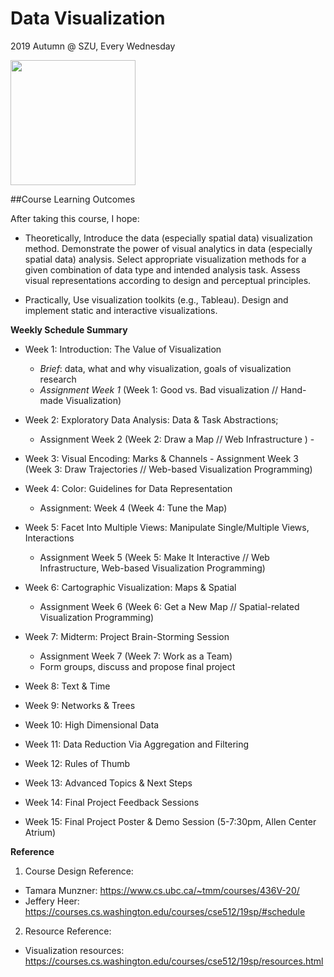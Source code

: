 # Data Visualization 
2019 Autumn @ SZU, Every Wednesday 

<img src="https://github.com/deardeer/VISCourse_2019/blob/master/img/cover.png" height="200">

##Course Learning Outcomes

After taking this course, I hope: 

- Theoretically, Introduce the data (especially spatial data) visualization method. Demonstrate the power of visual analytics in data (especially spatial data) analysis. Select appropriate visualization methods for a given combination of data type and intended analysis task. Assess visual representations according to design and perceptual principles.

- Practically, Use visualization toolkits (e.g., Tableau). Design and implement static and interactive visualizations.

**Weekly Schedule Summary**

- Week 1: Introduction: The Value of Visualization
	- *Brief*: data, what and why visualization, goals of visualization research
	- *Assignment Week 1* (Week 1: Good vs. Bad visualization // Hand-made Visualization)
- Week 2: Exploratory Data Analysis: Data & Task Abstractions; 
	- Assignment Week 2 (Week 2: Draw a Map // Web Infrastructure )	- 
- Week 3: Visual Encoding: Marks & Channels	- Assignment Week 3 (Week 3: Draw Trajectories // Web-based Visualization Programming)

- Week 4: Color: Guidelines for Data Representation
	- Assignment: Week 4 (Week 4: Tune the Map)

- Week 5: Facet Into Multiple Views: Manipulate Single/Multiple Views, Interactions
	- Assignment Week 5 (Week 5: Make It Interactive // Web Infrastructure, Web-based Visualization Programming)
	
- Week 6: Cartographic Visualization: Maps & Spatial 
	- Assignment Week 6 (Week 6: Get a New Map // Spatial-related Visualization Programming)

- Week 7: Midterm: Project Brain-Storming Session
	- Assignment Week 7 (Week 7: Work as a Team)
	- Form groups, discuss and propose final project

- Week 8: Text & Time
- Week 9: Networks & Trees
- Week 10: High Dimensional Data
- Week 11: Data Reduction Via Aggregation and Filtering
- Week 12: Rules of Thumb
- Week 13: Advanced Topics & Next Steps

- Week 14: Final Project Feedback Sessions
- Week 15: Final Project Poster & Demo Session (5-7:30pm, Allen Center Atrium)

**Reference**

1. Course Design Reference:
- Tamara Munzner: https://www.cs.ubc.ca/~tmm/courses/436V-20/
- Jeffery Heer: https://courses.cs.washington.edu/courses/cse512/19sp/#schedule

2. Resource Reference:
- Visualization resources: https://courses.cs.washington.edu/courses/cse512/19sp/resources.html

